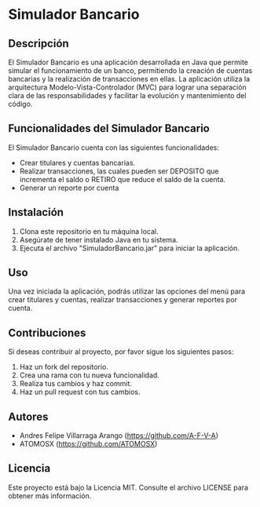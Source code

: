 # Simulador Bancario

## Descripción

El Simulador Bancario es una aplicación desarrollada en Java que permite simular el funcionamiento de un banco, permitiendo la creación de cuentas bancarias y la realización de transacciones en ellas. La aplicación utiliza la arquitectura Modelo-Vista-Controlador (MVC) para lograr una separación clara de las responsabilidades y facilitar la evolución y mantenimiento del código.

## Funcionalidades del Simulador Bancario

El Simulador Bancario cuenta con las siguientes funcionalidades:

- Crear titulares y cuentas bancarias.
- Realizar transacciones, las cuales pueden ser DEPOSITO que incrementa el saldo o RETIRO que reduce el saldo de la cuenta.
- Generar un reporte por cuenta

## Instalación

1. Clona este repositorio en tu máquina local.
2. Asegúrate de tener instalado Java en tu sistema.
3. Ejecuta el archivo "SimuladorBancario.jar" para iniciar la aplicación.

## Uso

Una vez iniciada la aplicación, podrás utilizar las opciones del menú para crear titulares y cuentas, realizar transacciones y generar reportes por cuenta.

## Contribuciones

Si deseas contribuir al proyecto, por favor sigue los siguientes pasos:

1. Haz un fork del repositorio.
2. Crea una rama con tu nueva funcionalidad.
3. Realiza tus cambios y haz commit.
4. Haz un pull request con tus cambios.

## Autores

- Andres Felipe Villarraga Arango (https://github.com/A-F-V-A)
- ATOMOSX (https://github.com/ATOMOSX)

## Licencia

Este proyecto está bajo la Licencia MIT. Consulte el archivo LICENSE para obtener más información.
